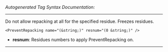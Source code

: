 _Autogenerated Tag Syntax Documentation:_

---
Do not allow repacking at all for the specified residue. Freezes residues.

```
<PreventRepacking name="(&string;)" resnum="(0 &string;)" />
```

-   **resnum**: Residues numbers to apply PreventRepacking on.

---

